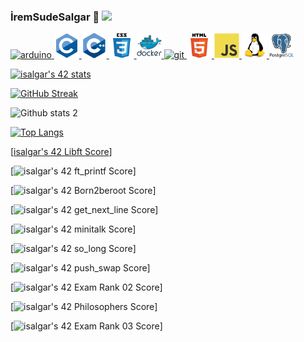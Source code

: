 ### İremSudeSalgar 👋 ![](https://komarev.com/ghpvc/?username=iremsalgar&color=green)

<p align="left"> <a href="https://www.arduino.cc/" target="_blank" rel="noreferrer"> <img src="https://cdn.worldvectorlogo.com/logos/arduino-1.svg" alt="arduino" width="40" height="40"/> </a> <a href="https://www.cprogramming.com/" target="_blank" rel="noreferrer"> <img src="https://raw.githubusercontent.com/devicons/devicon/master/icons/c/c-original.svg" alt="c" width="40" height="40"/> </a> <a href="https://www.w3schools.com/cpp/" target="_blank" rel="noreferrer"> <img src="https://raw.githubusercontent.com/devicons/devicon/master/icons/cplusplus/cplusplus-original.svg" alt="cplusplus" width="40" height="40"/> </a> <a href="https://www.w3schools.com/css/" target="_blank" rel="noreferrer"> <img src="https://raw.githubusercontent.com/devicons/devicon/master/icons/css3/css3-original-wordmark.svg" alt="css3" width="40" height="40"/> </a> <a href="https://www.docker.com/" target="_blank" rel="noreferrer"> <img src="https://raw.githubusercontent.com/devicons/devicon/master/icons/docker/docker-original-wordmark.svg" alt="docker" width="40" height="40"/> </a> <a href="https://git-scm.com/" target="_blank" rel="noreferrer"> <img src="https://www.vectorlogo.zone/logos/git-scm/git-scm-icon.svg" alt="git" width="40" height="40"/> </a> <a href="https://www.w3.org/html/" target="_blank" rel="noreferrer"> <img src="https://raw.githubusercontent.com/devicons/devicon/master/icons/html5/html5-original-wordmark.svg" alt="html5" width="40" height="40"/> </a> <a href="https://developer.mozilla.org/en-US/docs/Web/JavaScript" target="_blank" rel="noreferrer"> <img src="https://raw.githubusercontent.com/devicons/devicon/master/icons/javascript/javascript-original.svg" alt="javascript" width="40" height="40"/> </a> <a href="https://www.linux.org/" target="_blank" rel="noreferrer"> <img src="https://raw.githubusercontent.com/devicons/devicon/master/icons/linux/linux-original.svg" alt="linux" width="40" height="40"/> </a> <a href="https://www.postgresql.org" target="_blank" rel="noreferrer"> <img src="https://raw.githubusercontent.com/devicons/devicon/master/icons/postgresql/postgresql-original-wordmark.svg" alt="postgresql" width="40" height="40"/> </a> </p>

[![isalgar's 42 stats](https://badge42.vercel.app/api/v2/clc0q63z400060fidqtb7rlqe/stats?cursusId=21&coalitionId=227)](https://github.com/JaeSeoKim/badge42)

[![GitHub Streak](https://streak-stats.demolab.com?user=iremsalgar&theme=highcontrast)](https://git.io/streak-stats)

![Github stats 2](https://github-readme-stats.vercel.app/api?username=iremsalgar&show_icons=true&theme=highcontrast)

[![Top Langs](https://github-readme-stats.vercel.app/api/top-langs/?username=iremsalgar&langs_count=8&show_icons=true&theme=highcontrast)](https://github.com/anuraghazra/github-readme-stats)


[[isalgar's 42 Libft Score](https://badge42.vercel.app/api/v2/clc0q63z400060fidqtb7rlqe/project/2449958)]

[![isalgar's 42 ft_printf Score](https://badge42.vercel.app/api/v2/clc0q63z400060fidqtb7rlqe/project/2503727)]

[![isalgar's 42 Born2beroot Score](https://badge42.vercel.app/api/v2/clc0q63z400060fidqtb7rlqe/project/2557757)]

[![isalgar's 42 get_next_line Score](https://badge42.vercel.app/api/v2/clc0q63z400060fidqtb7rlqe/project/2513891)]

[![isalgar's 42 minitalk Score](https://badge42.vercel.app/api/v2/clc0q63z400060fidqtb7rlqe/project/2612545)]

[![isalgar's 42 so_long Score](https://badge42.vercel.app/api/v2/clc0q63z400060fidqtb7rlqe/project/2631057)]

[![isalgar's 42 push_swap Score](https://badge42.vercel.app/api/v2/clc0q63z400060fidqtb7rlqe/project/2642320)]

[![isalgar's 42 Exam Rank 02 Score](https://badge42.vercel.app/api/v2/clc0q63z400060fidqtb7rlqe/project/2647970)]

[![isalgar's 42 Philosophers Score](https://badge42.vercel.app/api/v2/clc0q63z400060fidqtb7rlqe/project/2922304)]

[![isalgar's 42 Exam Rank 03 Score](https://badge42.vercel.app/api/v2/clc0q63z400060fidqtb7rlqe/project/2933315)]

